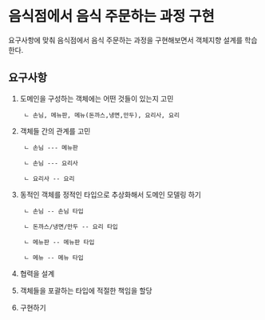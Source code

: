 # 음식점에서 음식 주문하는 과정 구현
요구사항에 맞춰 음식점에서 음식 주문하는 과정을 구현해보면서 객체지향 설계를 학습한다.
 
## 요구사항
1. 도메인을 구성하는 객체에는 어떤 것들이 있는지 고민
   
        ㄴ 손님, 메뉴판, 메뉴(돈까스,냉면,만두), 요리사, 요리
2. 객체들 간의 관계를 고민

        ㄴ 손님 --- 메뉴판

        ㄴ 손님 --- 요리사

        ㄴ 요리사 -- 요리
3. 동적인 객체를 정적인 타입으로 추상화해서 도메인 모델링 하기

        ㄴ 손님 -- 손님 타입

        ㄴ 돈까스/냉면/만두 -- 요리 타입

        ㄴ 메뉴판 -- 메뉴판 타입

        ㄴ 메뉴 -- 메뉴 타입

4. 협력을 설계
5. 객체들을 포괄하는 타입에 적절한 책임을 할당
6. 구현하기
